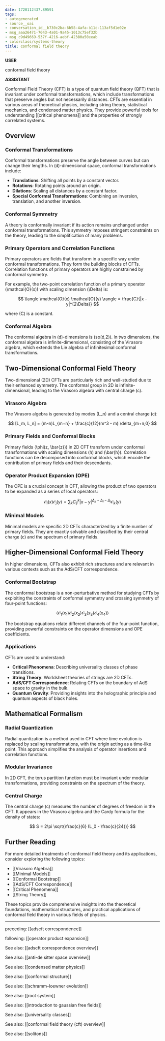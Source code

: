 ```yaml
---
date: 1720112437.89591
tags:
- autogenerated
- source__oai
- conversation_id__b730c2ba-6b58-4afa-b11c-113af5d1e02e
- msg_aaa26471-7043-4a01-9a45-1013c75ef32b
- msg_c9d49669-537f-4216-aebf-42380a50eeab
- colorclass/systems-theory
title: conformal field theory
---
```


**USER**

conformal field theory


**ASSISTANT**

Conformal Field Theory (CFT) is a type of quantum field theory (QFT) that is invariant under conformal transformations, which include transformations that preserve angles but not necessarily distances. CFTs are essential in various areas of theoretical physics, including string theory, statistical mechanics, and condensed matter physics. They provide powerful tools for understanding [[critical phenomena]] and the properties of strongly correlated systems.

## Overview

### Conformal Transformations

Conformal transformations preserve the angle between curves but can change their lengths. In \(d\)-dimensional space, conformal transformations include:
- **Translations**: Shifting all points by a constant vector.
- **Rotations**: Rotating points around an origin.
- **Dilations**: Scaling all distances by a constant factor.
- **Special Conformal Transformations**: Combining an inversion, translation, and another inversion.

### Conformal Symmetry

A theory is conformally invariant if its action remains unchanged under conformal transformations. This symmetry imposes stringent constraints on the theory, leading to the simplification of many problems.

### Primary Operators and Correlation Functions

Primary operators are fields that transform in a specific way under conformal transformations. They form the building blocks of CFTs. Correlation functions of primary operators are highly constrained by conformal symmetry.

For example, the two-point correlation function of a primary operator \(\mathcal{O}(x)\) with scaling dimension \(\Delta\) is:

$$
\langle \mathcal{O}(x) \mathcal{O}(y) \rangle = \frac{C}{|x - y|^{2\Delta}}
$$

where \(C\) is a constant.

### Conformal Algebra

The conformal algebra in \(d\)-dimensions is \(so(d,2)\). In two dimensions, the conformal algebra is infinite-dimensional, consisting of the Virasoro algebra, which extends the Lie algebra of infinitesimal conformal transformations.

## Two-Dimensional Conformal Field Theory

Two-dimensional (2D) CFTs are particularly rich and well-studied due to their enhanced symmetry. The conformal group in 2D is infinite-dimensional, leading to the Virasoro algebra with central charge \(c\).

### Virasoro Algebra

The Virasoro algebra is generated by modes \(L_n\) and a central charge \(c\):

$$
[L_m, L_n] = (m-n)L_{m+n} + \frac{c}{12}(m^3 - m) \delta_{m+n,0}
$$

### Primary Fields and Conformal Blocks

Primary fields \(\phi(z, \bar{z})\) in 2D CFT transform under conformal transformations with scaling dimensions \(h\) and \(\bar{h}\). Correlation functions can be decomposed into conformal blocks, which encode the contribution of primary fields and their descendants.

### Operator Product Expansion (OPE)

The OPE is a crucial concept in CFT, allowing the product of two operators to be expanded as a series of local operators:

$$
\mathcal{O}_i(x) \mathcal{O}_j(y) = \sum_k C_{ij}^k |x - y|^{\Delta_k - \Delta_i - \Delta_j} \mathcal{O}_k(y)
$$

### Minimal Models

Minimal models are specific 2D CFTs characterized by a finite number of primary fields. They are exactly solvable and classified by their central charge \(c\) and the spectrum of primary fields.

## Higher-Dimensional Conformal Field Theory

In higher dimensions, CFTs also exhibit rich structures and are relevant in various contexts such as the AdS/CFT correspondence.

### Conformal Bootstrap

The conformal bootstrap is a non-perturbative method for studying CFTs by exploiting the constraints of conformal symmetry and crossing symmetry of four-point functions:

$$
\langle \mathcal{O}_1(x_1) \mathcal{O}_2(x_2) \mathcal{O}_3(x_3) \mathcal{O}_4(x_4) \rangle
$$

The bootstrap equations relate different channels of the four-point function, providing powerful constraints on the operator dimensions and OPE coefficients.

### Applications

CFTs are used to understand:
- **Critical Phenomena**: Describing universality classes of phase transitions.
- **String Theory**: Worldsheet theories of strings are 2D CFTs.
- **AdS/CFT Correspondence**: Relating CFTs on the boundary of AdS space to gravity in the bulk.
- **Quantum Gravity**: Providing insights into the holographic principle and quantum aspects of black holes.

## Mathematical Formalism

### Radial Quantization

Radial quantization is a method used in CFT where time evolution is replaced by scaling transformations, with the origin acting as a time-like point. This approach simplifies the analysis of operator insertions and correlation functions.

### Modular Invariance

In 2D CFT, the torus partition function must be invariant under modular transformations, providing constraints on the spectrum of the theory.

### Central Charge

The central charge \(c\) measures the number of degrees of freedom in the CFT. It appears in the Virasoro algebra and the Cardy formula for the density of states:

$$
S = 2\pi \sqrt{\frac{c}{6} (L_0 - \frac{c}{24})}
$$

## Further Reading

For more detailed treatments of conformal field theory and its applications, consider exploring the following topics:

- [[Virasoro Algebra]]
- [[Minimal Models]]
- [[Conformal Bootstrap]]
- [[AdS/CFT Correspondence]]
- [[Critical Phenomena]]
- [[String Theory]]

These topics provide comprehensive insights into the theoretical foundations, mathematical structures, and practical applications of conformal field theory in various fields of physics.


---

preceding: [[adscft correspondence]]  


following: [[operator product expansion]]

See also: [[adscft correspondence overview]]


See also: [[anti-de sitter space overview]]


See also: [[condensed matter physics]]


See also: [[conformal structure]]


See also: [[schramm–loewner evolution]]


See also: [[root system]]


See also: [[introduction to gaussian free fields]]


See also: [[universality classes]]


See also: [[conformal field theory (cft) overview]]


See also: [[solitons]]